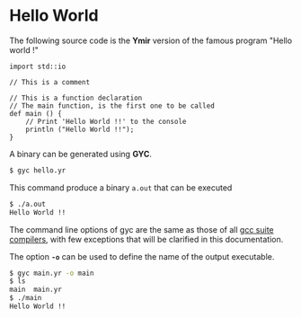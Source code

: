 # Hello World

The following source code is the **Ymir** version of the famous program "Hello world !"

```ymir
import std::io

// This is a comment 

// This is a function declaration 
// The main function, is the first one to be called
def main () {
    // Print 'Hello World !!' to the console
    println ("Hello World !!");
}
```

A binary can be generated using **GYC**.

```bash
$ gyc hello.yr
``` 

This command produce a binary `a.out` that can be executed 

```bash
$ ./a.out
Hello World !!
```

The command line options of gyc are the same as those of all [gcc
suite
compilers](https://gcc.gnu.org/onlinedocs/gcc/Overall-Options.html#Overall-Options),
with few exceptions that will be clarified in this documentation.

The option **`-o`** can be used to define the name of the output executable.

```bash
$ gyc main.yr -o main
$ ls
main  main.yr
$ ./main
Hello World !!
```

